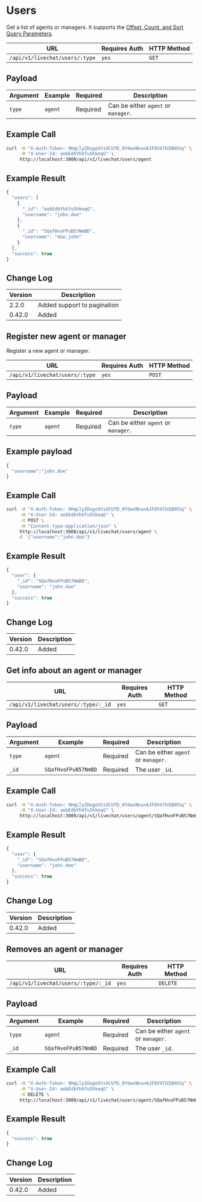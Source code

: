 # Users

Get a list of agents or managers. It supports the [Offset, Count, and Sort Query Parameters](../../offset-and-count-and-sort-info.md).

| URL                            | Requires Auth | HTTP Method |
| ------------------------------ | ------------- | ----------- |
| `/api/v1/livechat/users/:type` | `yes`         | `GET`       |

## Payload

| Argument | Example | Required | Description                         |
| -------- | ------- | -------- | ----------------------------------- |
| `type`   | `agent` | Required | Can be either `agent` or `manager`. |

## Example Call

```bash
curl -H "X-Auth-Token: 9HqLlyZOugoStsXCUfD_0YdwnNnunAJF8V47U3QHXSq" \
     -H "X-User-Id: aobEdbYhXfu5hkeqG" \
     http://localhost:3000/api/v1/livechat/users/agent
```

## Example Result

```javascript
{
  "users": [
    {
      "_id": "aobEdbYhXfu5hkeqG",
      "username": "john.doe"
    },
    {
      "_id": "SQafHvoFPuB57NmBD",
      "username": "doe.john"
    }
  ],
  "success": true
}
```

## Change Log

| Version | Description                 |
| ------- | --------------------------- |
| 2.2.0   | Added support to pagination |
| 0.42.0  | Added                       |

## Register new agent or manager

Register a new agent or manager.

| URL                            | Requires Auth | HTTP Method |
| ------------------------------ | ------------- | ----------- |
| `/api/v1/livechat/users/:type` | `yes`         | `POST`      |

## Payload

| Argument | Example | Required | Description                         |
| -------- | ------- | -------- | ----------------------------------- |
| `type`   | `agent` | Required | Can be either `agent` or `manager`. |

## Example payload

```javascript
{
  "username":"john.doe"
}
```

## Example Call

```bash
curl -H "X-Auth-Token: 9HqLlyZOugoStsXCUfD_0YdwnNnunAJF8V47U3QHXSq" \
     -H "X-User-Id: aobEdbYhXfu5hkeqG" \
     -X POST \
     -H "Content-type:application/json" \
     http://localhost:3000/api/v1/livechat/users/agent \
    -d '{"username":"john.doe"}'
```

## Example Result

```javascript
{
  "user": {
    "_id": "SQafHvoFPuB57NmBD",
    "username": "john.doe"
  },
  "success": true
}
```

## Change Log

| Version | Description |
| ------- | ----------- |
| 0.42.0  | Added       |

## Get info about an agent or manager

| URL                                 | Requires Auth | HTTP Method |
| ----------------------------------- | ------------- | ----------- |
| `/api/v1/livechat/users/:type/:_id` | `yes`         | `GET`       |

## Payload

| Argument | Example             | Required | Description                         |
| -------- | ------------------- | -------- | ----------------------------------- |
| `type`   | `agent`             | Required | Can be either `agent` or `manager`. |
| `_id`    | `SQafHvoFPuB57NmBD` | Required | The user `_id`.                     |

## Example Call

```bash
curl -H "X-Auth-Token: 9HqLlyZOugoStsXCUfD_0YdwnNnunAJF8V47U3QHXSq" \
     -H "X-User-Id: aobEdbYhXfu5hkeqG" \
     http://localhost:3000/api/v1/livechat/users/agent/SQafHvoFPuB57NmBD
```

## Example Result

```javascript
{
  "user": {
    "_id": "SQafHvoFPuB57NmBD",
    "username": "john.doe"
  },
  "success": true
}
```

## Change Log

| Version | Description |
| ------- | ----------- |
| 0.42.0  | Added       |

## Removes an agent or manager

| URL                                 | Requires Auth | HTTP Method |
| ----------------------------------- | ------------- | ----------- |
| `/api/v1/livechat/users/:type/:_id` | `yes`         | `DELETE`    |

## Payload

| Argument | Example             | Required | Description                         |
| -------- | ------------------- | -------- | ----------------------------------- |
| `type`   | `agent`             | Required | Can be either `agent` or `manager`. |
| `_id`    | `SQafHvoFPuB57NmBD` | Required | The user `_id`.                     |

## Example Call

```bash
curl -H "X-Auth-Token: 9HqLlyZOugoStsXCUfD_0YdwnNnunAJF8V47U3QHXSq" \
     -H "X-User-Id: aobEdbYhXfu5hkeqG" \
     -X DELETE \
     http://localhost:3000/api/v1/livechat/users/agent/SQafHvoFPuB57NmBD
```

## Example Result

```javascript
{
  "success": true
}
```

## Change Log

| Version | Description |
| ------- | ----------- |
| 0.42.0  | Added       |

